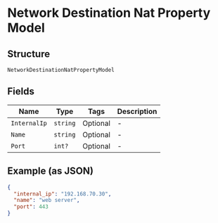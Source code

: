 
# Network Destination Nat Property Model

## Structure

`NetworkDestinationNatPropertyModel`

## Fields

| Name | Type | Tags | Description |
|  --- | --- | --- | --- |
| `InternalIp` | `string` | Optional | - |
| `Name` | `string` | Optional | - |
| `Port` | `int?` | Optional | - |

## Example (as JSON)

```json
{
  "internal_ip": "192.168.70.30",
  "name": "web server",
  "port": 443
}
```

